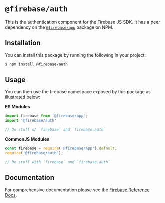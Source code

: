 # `@firebase/auth`

This is the authentication component for the Firebase JS SDK. It has a peer 
dependency on the [`@firebase/app`](https://npm.im) package on NPM.

## Installation

You can install this package by running the following in your project:

```bash
$ npm install @firebase/auth
```

## Usage

You can then use the firebase namespace exposed by this package as illustrated
below:

**ES Modules**

```javascript
import firebase from '@firebase/app';
import '@firebase/auth'

// Do stuff w/ `firebase` and `firebase.auth`
```

**CommonJS Modules**

```javascript
const firebase = require('@firebase/app').default;
require('@firebase/auth');

// Do stuff with `firebase` and `firebase.auth`
```

## Documentation

For comprehensive documentation please see the [Firebase Reference
Docs][reference-docs].

[reference-docs]: https://firebase.google.com/docs/reference/js/
